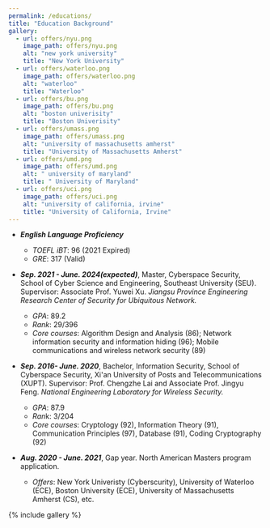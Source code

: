 ```yaml
---
permalink: /educations/
title: "Education Background"
gallery:
  - url: offers/nyu.png
    image_path: offers/nyu.png
    alt: "new york university"
    title: "New York University"
  - url: offers/waterloo.png
    image_path: offers/waterloo.png
    alt: "waterloo"
    title: "Waterloo"
  - url: offers/bu.png
    image_path: offers/bu.png
    alt: "boston univerisity"
    title: "Boston Univerisity"
  - url: offers/umass.png
    image_path: offers/umass.png
    alt: "university of massachusetts amherst"
    title: "University of Massachusetts Amherst"
  - url: offers/umd.png
    image_path: offers/umd.png
    alt: " university of maryland"
    title: " University of Maryland"
  - url: offers/uci.png
    image_path: offers/uci.png
    alt: "university of california, irvine"
    title: "University of California, Irvine"
---
```


- ***English Language Proficiency***
  - *TOEFL iBT*: 96 (2021 Expired)
  - *GRE*: 317 (Valid)
    
- ***Sep. 2021 - June. 2024(expected)***, Master, Cyberspace Security, School of Cyber Science and Engineering, Southeast University (SEU). Supervisor: Associate Prof. Yuwei Xu. *Jiangsu Province Engineering Research Center of Security for Ubiquitous Network.*
  - *GPA*: 89.2
  - *Rank*: 29/396
  - *Core courses*: Algorithm Design and Analysis (86); Network information security and information hiding (96); Mobile communications and wireless network security (89)
    

- ***Sep. 2016- June. 2020***, Bachelor, Information Security, School of Cyberspace Security, Xi'an University of Posts and Telecommunications (XUPT). Supervisor: Prof. Chengzhe Lai and Associate Prof. Jingyu Feng. *National Engineering Laboratory for Wireless Security.*
  - *GPA*: 87.9
  - *Ran*k: 3/204
  - *Core courses*: Cryptology (92), Information Theory (91), Communication Principles (97), Database (91), Coding Cryptography (92)
    
  
- ***Aug. 2020 - June. 2021***, Gap year. North American Masters program application.
  - *Offers*: New York Univeristy (Cyberscurity),  University of Waterloo (ECE), Boston University (ECE), University of Massachusetts Amherst (CS), etc.

{% include gallery %}

